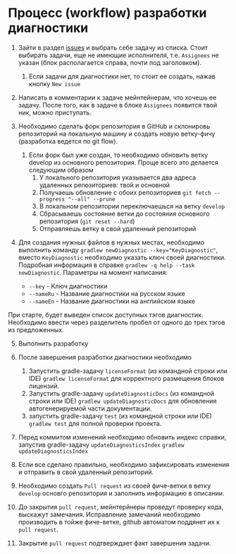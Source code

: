 # Процесс (workflow) разработки диагностики

1. Зайти в раздел [issues](https://github.com/1c-syntax/bsl-language-server/issues) и выбрать себе задачу из списка. Стоит выбирать задачи, еще не имеющие исполнителя, т.е. `Assignees` не указан (блок располагается справа, почти под заголовком).
   1. Если задачи для диагностики нет, то стоит ее создать, нажав кнопку `New issue`
2. Написать в комментарии к задаче мейнтейнерам, что хочешь ее задачу. После того, как в задаче в блоке `Assignees` появится твой ник, можно приступать.
3. Необходимо сделать форк репозитория в GitHub и склонировь репозиторий на локальную машину и создать новую ветку-фичу (разработка ведется по git flow).
   1. Если форк был уже создан, то необходимо обновить ветку develop из основного репозитория. Проще всего это делается следующим образом
      1. У локального репозитория указывается два адреса удаленных репозиториев: твой и основной
      2. Получаешь обновление с обоих репозиториев `git fetch --progress "--all" --prune`
      3. В локальном репозитории переключаешься на ветку `develop`
      4. Сбрасываешь состояние ветки до состояния основного репозитория (`git reset --hard`)
      5. Отправляешь ветку в свой удаленный репозиторий
4. Для создания нужных файлов в нужных местах, необходимо выполнить команду `gradlew newDiagnostic --key="KeyDiagnostic"`, вместо `KeyDiagnostic` необходимо указать ключ своей диагностики. Подробная информация в справке `gradlew -q help --task newDiagnostic`. Параметры на момент написания:

   * `--key` - Ключ диагностики
   * `--nameRu` - Название диагностики на русском языке
   * `--nameEn` - Название диагностики на английском языке

При старте, будет выведен список доступных тэгов диагностик. Необходимо ввести через разделитель пробел от одного до трех тэгов из предложенных.

5. Выполнить разработку
6. После завершения разработки диагностики необходимо

   1. Запустить gradle-задачу `licenseFormat` (из командной строки или IDE) `gradlew licenseFormat` для корректного размещения блоков лицензий.
   2. Запустить gradle-задачу `updateDiagnosticDocs` (из командной строки или IDE) `gradlew updateDiagnosticDocs` для обновления автогенерируемой части документации.
   3. запустить gradle-задачу `test` (из командной строки или IDE) `gradlew test` для полной проверки проекта.

7. Перед коммитом изменений необходимо обновить индекс справки, запустив gradle-задачу `updateDiagnosticsIndex` `gradlew updateDiagnosticsIndex`
8. Если все сделано правильно, необходимо зафиксировать изменения и отправить в свой удаленный репозиторий.
9. Необходимо создать `Pull request` из своей фиче-ветки в ветку `develop` основго репозитория и заполнить информацию в описании.
10. До закрытия `pull request`, мейнтерйнеры проведут проверку кода, выскажут замечания. Исправление замечаний необходимо производить в тойже фиче-ветке, github автоматом поддянет их к `pull request`.
11. Закрытие `pull request` подтверждает факт завершения задачи.
